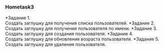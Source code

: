 ### Hometask3  
*Задание 1.  
Создать заглушку для получения списка пользователей.
*Задание 2.  
Создать заглушку для получения пользователя по имени.
*Задание 3.  
Создать заглушку для создания пользователя.
*Задание 4.  
Создать заглушку для обновления возраста пользователя.
*Задание 5.  
Создать заглушку для удаления пользователя.